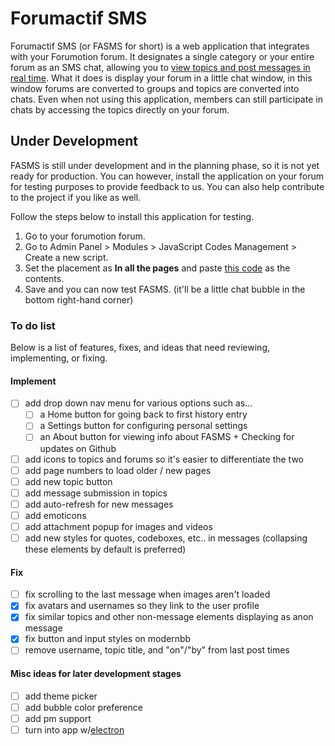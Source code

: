 # Forumactif SMS
Forumactif SMS (or FASMS for short) is a web application that integrates with your Forumotion forum. It designates a single category or your entire forum as an SMS chat, allowing you to [view topics and post messages in real time](https://i58.servimg.com/u/f58/18/21/41/30/fasms10.gif). What it does is display your forum in a little chat window, in this window forums are converted to groups and topics are converted into chats. Even when not using this application, members can still participate in chats by accessing the topics directly on your forum.


## Under Development
FASMS is still under development and in the planning phase, so it is not yet ready for production. You can however, install the application on your forum for testing purposes to provide feedback to us. You can also help contribute to the project if you like as well.

Follow the steps below to install this application for testing.
1. Go to your forumotion forum.
2. Go to Admin Panel > Modules > JavaScript Codes Management > Create a new script.
3. Set the placement as **In all the pages** and paste [this code](https://github.com/SethClydesdale/forumactif-sms/blob/master/fa-sms.js) as the contents.
4. Save and you can now test FASMS. (it'll be a little chat bubble in the bottom right-hand corner)


### To do list
Below is a list of features, fixes, and ideas that need reviewing, implementing, or fixing.

#### Implement
- [ ] add drop down nav menu for various options such as...
  - [ ] a Home button for going back to first history entry
  - [ ] a Settings button for configuring personal settings
  - [ ] an About button for viewing info about FASMS + Checking for updates on Github
- [ ] add icons to topics and forums so it's easier to differentiate the two
- [ ] add page numbers to load older / new pages
- [ ] add new topic button
- [ ] add message submission in topics
- [ ] add auto-refresh for new messages
- [ ] add emoticons
- [ ] add attachment popup for images and videos
- [ ] add new styles for quotes, codeboxes, etc.. in messages (collapsing these elements by default is preferred)

#### Fix
- [ ] fix scrolling to the last message when images aren't loaded
- [x] fix avatars and usernames so they link to the user profile
- [x] fix similar topics and other non-message elements displaying as anon message
- [x] fix button and input styles on modernbb
- [ ] remove username, topic title, and "on"/"by" from last post times

#### Misc ideas for later development stages
- [ ] add theme picker
- [ ] add bubble color preference
- [ ] add pm support
- [ ] turn into app w/[electron](https://electron.atom.io/)

